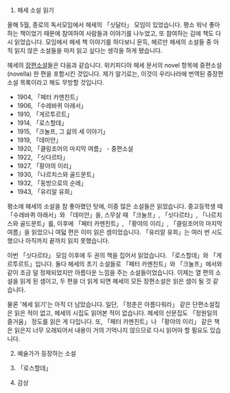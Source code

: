 1. 헤세 소설 읽기

올해 5월, 종로의 독서모임에서 헤세의 「싯달타」 모임이 있었습니다.
평소 워낙 좋아하는 책이었기 때문에 참여하여 사람들과 이야기를 나누었고, 또 참여하는 김에 책도 다시 읽었습니다.
모임에서 헤세 책 이야기를 하다보니 문득, 헤르만 헤세의 소설들 중 아직 읽지 않은 소설들을 마저 읽고 싶다는 생각을 하게 됐습니다.

헤세의 [장편소설](https://en.wikipedia.org/wiki/Hermann_Hesse#Novels)들은 다음과 같습니다.
위키피디아 헤세 문서의 novel 항목에 중편소설(novella) 한 편을 포함시킨 것입니다.
제가 알기로는, 이것이 우리나라에 번역된 중장편소설 목록이라고 해도 무방할 것입니다.
- 1904, 「페터 카멘친트」
- 1906, 「수레바퀴 아래서」
- 1910, 「게르투르트」
- 1914, 「로스할데」
- 1915, 「크눌프, 그 삶의 세 이야기」
- 1919, 「데미안」
- 1920, 「클링조어의 마지막 여름」 - 중편소설
- 1922, 「싯다르타」
- 1927, 「황야의 이리」
- 1930, 「나르치스와 골드문트」
- 1932, 「동방으로의 순례」
- 1943, 「유리알 유희」

평소에 헤세의 소설을 참 좋아했던 탓에, 이중 많은 소설들은 읽었습니다.
중고등학생 때 「수레바퀴 아래서」와 「데미안」을, 스무살 때 「크눌프」, 「싯다르타」, 「나르치스와 골드문트」를, 이후에 「페터 카멘친트」, 「황야의 이리」, 「클링조어의 마지막 여름」을 읽었으니 여덟 편은 이미 읽은 셈이었습니다.
「유리알 유희」는 여러 번 시도했으나 아직까지 끝까지 읽지 못했습니다.

이번 「싯다르타」 모임 이후에 두 권의 책을 집어서 읽었습니다.
「로스할데」와 「게르투르트」입니다.
둘다 헤세의 초기 소설들로 「페터 카멘친트」와 「크눌프」에서와 같이 조금 덜 정제되었지만 아름다운 느낌을 주는 소설들이었습니다.
이제는 열 편의 소설을 읽게 된 셈이고, 두 편을 더 읽게 되면 헤세의 모든 장편소설은 읽은 셈이 될 것 같습니다.

물론 '헤세 읽기'는 아직 더 남았습니다.
일단, 「청춘은 아름다워라」 같은 단편소설집은 읽은 적이 없고, 헤세의 시집도 읽어본 적이 없습니다.
헤세의 산문집도 「정원일의 즐거움」 정도를 읽은 게 다입니다.
또, 「페터 카멘친트」나 「황야의 이리」 같은 책은 읽은지 너무 오래되어서 내용이 거의 기억나지 않으므로 다시 읽어야 할 필요도 있습니다.

2. 예술가가 등장하는 소설

3. 「로스할데」

4. 감상